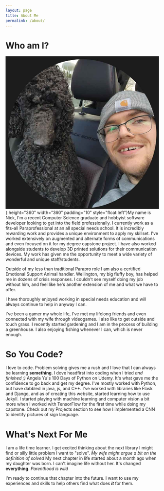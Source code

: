```yaml
---
layout: page
title: About Me 
permalink: /about/
---
```


# Who am I?
![](/assets/images/well-me.jpg){:height="360" width="360" padding="10" style="float:left"}My name is Nick, I'm a recent Computer Science graduate and hobbyist software developer looking to get into the field professionally. I currently work as a fits-all Paraprofessional at an all special needs school. It is incredibly rewarding work and provides a unique environment to apply my skillset. I've worked extensively on augmented and alternate forms of communications and even focused on it for my degree capstone project. I have also worked alongside students to develop 3D printed solutions for their communication devices. My work has given me the opportunity to meet a wide variety of wonderful and unique staff/students. 

Outside of my less than traditional Parapro role I am also a certified Emotional Support Animal handler. Wellington, my big fluffy boy, has helped me in dozens of crisis responses. I couldn't see myself doing my job without him, and feel like he's another extension of me and what we have to offer. 

I have thoroughly enjoyed working in special needs education and will always continue to help in anyway I can.

I've been a gamer my whole life, I've met my lifelong friends and even connected with my wife through videogames. I also like to get outside and touch grass. I recently started gardening and I am in the process of building a greenhouse. I also enjoying fishing whenever I can, which is never enough.

# So You Code?
I love to code. Problem solving gives me a rush and I love that I can always be learning **something**. I dove headfirst into coding when I tried *and finished ;)* Angela Yu's 100 Days of Python on Udemy. It's what gave me the confidence to go back and get my degree. I've mostly worked with Python, but have dabbled in java, js, and C++. I've worked with libraries like Flask and Django, and as of creating this website, started learning how to use Jekyll. I started playing with machine learning and computer vision a bit more when I worked with TensorFlow for the first time while doing my capstone. Check out my Projects section to see how I implemented a CNN to identify pictures of sign language. 

# What's Next For Me
I am a life time learner. I get excited thinking about the next library I might find or silly little problem I want to "solve". *My wife might argue a bit on the definition of solved* My next chapter in life started about a month ago when my daughter was born. I can't imagine life without her. It's changed **everything**. *Parenthood is wild*

I'm ready to continue that chapter into the future. I want to use my experiences and skills to help others find what does ***it*** for them. 




